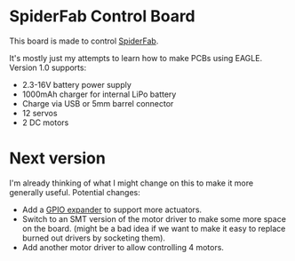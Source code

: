 # SpiderFab Control Board

This board is made to control [SpiderFab](https://github.com/justintconroy/SpiderFab).

It's mostly just my attempts to learn how to make PCBs using EAGLE.
Version 1.0 supports:
* 2.3-16V battery power supply
* 1000mAh charger for internal LiPo battery
* Charge via USB or 5mm barrel connector
* 12 servos
* 2 DC motors

# Next version
I'm already thinking of what I might change on this to make it more
generally useful. Potential changes:
* Add a [GPIO expander](https://www.mouser.com/ProductDetail/NXP-Semiconductors/PCA9685PW118?qs=sGAEpiMZZMvKM5ialpXrmnWDpPMxsdrM)
  to support more actuators.
* Switch to an SMT version of the motor driver to make some more space
  on the board. (might be a bad idea if we want to make it easy to
  replace burned out drivers by socketing them).
* Add another motor driver to allow controlling 4 motors.
